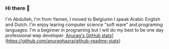 ### Hi there 👋

I'm Abdullah, I'm from Yemen, I moved to Belgiumn I speak Arabic English and Dutch. I'm enjoy learing computer science "soft ware" and programing languages. I'm a beginner in programing but I will do my best to be one day professional wep developer.
[Anurag's GitHub stats](https://github-readme-stats.vercel.app/api?Abdullah777-x)](https://github.com/anuraghazra/github-readme-stats)
